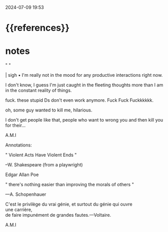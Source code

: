 
2024-07-09  19:53
# {{references}} 
# notes

" "

| sigh • I'm really not in the mood for any productive interactions right now.  
  
I don't know, I guess I'm just caught in the fleeting thoughts more than I am in the constant reality of things.  
  
fuck. these stupid Ds don't even work anymore. Fuck Fuck Fuckkkkkk.  
  
oh, some guy wanted to kill me, hilarious.  
  
I don't get people like that, people who want to wrong you and then kill you for their…

A.M.I

Annotations:

  
" Violent Acts Have Violent Ends "  
  
–W. Shakespeare (from a playwright)  
  
Edgar Allan Poe  
  
" there's nothing easier than improving the morals of others "  
  
—A. Schopenhauer  
  
C'est le privilège du vrai génie, et surtout du génie qui ouvre  
une carrière,  
de faire impunément de grandes fautes.—Voltaire.

A.M.I